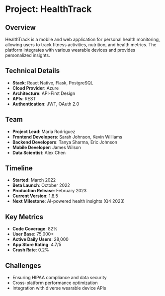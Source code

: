 # Project: HealthTrack

## Overview
HealthTrack is a mobile and web application for personal health monitoring, allowing users to track fitness activities, nutrition, and health metrics. The platform integrates with various wearable devices and provides personalized insights.

## Technical Details
- **Stack**: React Native, Flask, PostgreSQL
- **Cloud Provider**: Azure
- **Architecture**: API-First Design
- **APIs**: REST
- **Authentication**: JWT, OAuth 2.0

## Team
- **Project Lead**: Maria Rodriguez
- **Frontend Developers**: Sarah Johnson, Kevin Williams
- **Backend Developers**: Tanya Sharma, Eric Johnson
- **Mobile Developer**: James Wilson
- **Data Scientist**: Alex Chen

## Timeline
- **Started**: March 2022
- **Beta Launch**: October 2022
- **Production Release**: February 2023
- **Current Version**: 1.8.5
- **Next Milestone**: AI-powered health insights (Q4 2023)

## Key Metrics
- **Code Coverage**: 82%
- **User Base**: 75,000+
- **Active Daily Users**: 28,000
- **App Store Rating**: 4.7/5
- **Crash Rate**: 0.2%

## Challenges
- Ensuring HIPAA compliance and data security
- Cross-platform performance optimization
- Integration with diverse wearable device APIs